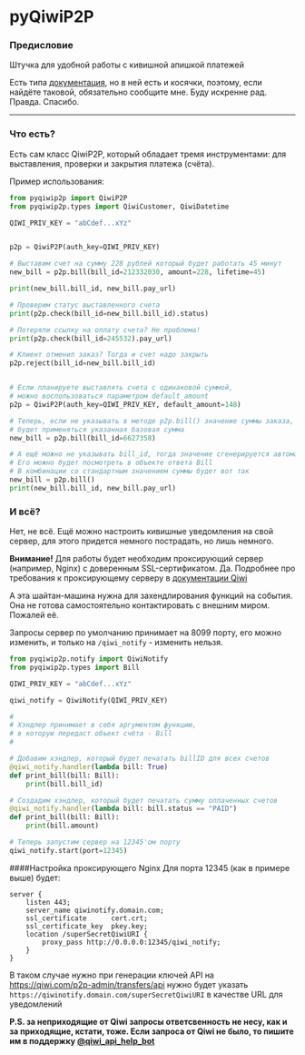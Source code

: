 # pyQiwiP2P

### Предисловие
Штучка для удобной работы с кивишной апишкой платежей

Есть типа [документация](https://pyqiwip2p.readthedocs.io/ru/latest/), но в ней есть и косячки, поэтому, 
если найдёте таковой, обязательно сообщите мне. Буду искренне рад. Правда. Спасибо.

---

### Что есть?
Есть сам класс QiwiP2P, который обладает тремя инструментами:
для выставления, проверки и закрытия платежа (счёта). 


Пример использования:

```python
from pyqiwip2p import QiwiP2P
from pyqiwip2p.types import QiwiCustomer, QiwiDatetime

QIWI_PRIV_KEY = "abCdef...xYz"


p2p = QiwiP2P(auth_key=QIWI_PRIV_KEY)

# Выставим счет на сумму 228 рублей который будет работать 45 минут
new_bill = p2p.bill(bill_id=212332030, amount=228, lifetime=45)

print(new_bill.bill_id, new_bill.pay_url)

# Проверим статус выставленного счета
print(p2p.check(bill_id=new_bill.bill_id).status)

# Потеряли ссылку на оплату счета? Не проблема!
print(p2p.check(bill_id=245532).pay_url)

# Клиент отменил заказ? Тогда и счет надо закрыть
p2p.reject(bill_id=new_bill.bill_id)


# Если планируете выставлять счета с одинаковой суммой,
# можно воспользоваться параметром default_amount
p2p = QiwiP2P(auth_key=QIWI_PRIV_KEY, default_amount=148)

# Теперь, если не указывать в методе p2p.bill() значение суммы заказа,
# будет применяться указанная базовая сумма
new_bill = p2p.bill(bill_id=6627358)

# А ещё можно не указывать bill_id, тогда значение сгенерируется автоматически.
# Его можно будет посмотреть в объекте ответа Bill
# В комбинации со стандартным значением суммы будет вот так
new_bill = p2p.bill()
print(new_bill.bill_id, new_bill.pay_url)
```

### И всё?
Нет, не всё. Ещё можно настроить кивишные уведомления на свой сервер, 
для этого придется немного пострадать, но лишь немного.

**Внимание!** Для работы будет необходим проксирующий сервер (например, Nginx) с доверенным SSL-сертификатом. 
Да. Подробнее про требования к проксирующему серверу в [документации Qiwi](https://developer.qiwi.com/ru/p2p-payments/?shell#notification "Почитай, это полезно")

А эта шайтан-машина нужна для захендлирования функций на события. Она не готова самостоятельно контактировать с внешним миром. Пожалей её.

Запросы сервер по умолчанию принимает на 8099 порту, его можно изменить, и только на `/qiwi_notify` - изменить нельзя.

```python
from pyqiwip2p.notify import QiwiNotify
from pyqiwip2p.types import Bill

QIWI_PRIV_KEY = "abCdef...xYz"

qiwi_notify = QiwiNotify(QIWI_PRIV_KEY)

#
# Хэндлер принимает в себя аргументом функцию,
# в которую передаст объект счёта - Bill
#

# Добавим хэндлер, который будет печатать billID для всех счетов
@qiwi_notify.handler(lambda bill: True)
def print_bill(bill: Bill):
    print(bill.bill_id)

# Создадим хэндлер, который будет печатать сумму оплаченных счетов
@qiwi_notify.handler(lambda bill: bill.status == "PAID")
def print_bill(bill: Bill):
    print(bill.amount)

# Теперь запустим сервер на 12345'ом порту
qiwi_notify.start(port=12345)
```
####Настройка проксирующего Nginx
Для порта 12345 (как в примере выше) будет:
```
server {
    listen 443;
    server_name qiwinotify.domain.com;
    ssl_certificate      cert.crt;
    ssl_certificate_key  pkey.key;
    location /superSecretQiwiURI {
        proxy_pass http://0.0.0.0:12345/qiwi_notify;
    }
}
```
В таком случае нужно при генерации ключей API на https://qiwi.com/p2p-admin/transfers/api
нужно будет указать `https://qiwinotify.domain.com/superSecretQiwiURI` в качестве URL для уведомлений

**P.S. за неприходящие от Qiwi запросы ответсвенность не несу, как и за приходящие, кстати, тоже.
Если запроса от Qiwi не было, то пишите им в поддержку [@qiwi_api_help_bot](https://t.me/qiwi_api_help_bot)**

